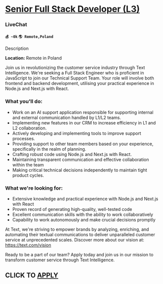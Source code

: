 # [Senior Full Stack Developer (L3)](https://www.remotewlb.com/apply/senior-full-stack-developer-l3)  
### LiveChat  
#### `💰 ~0k` `🌎 Remote,Poland`  

Description

**Location:** Remote in Poland

  

Join us in revolutionizing the customer service industry through Text Intelligence. We're seeking a Full Stack Engineer who is proficient in JavaScript to join our Technical Support Team. Your role will involve both frontend and backend development, utilising your practical experience in Node.js and Next.js with React.

### What you'll do:

  * Work on an AI support application responsible for supporting internal and external communication handled by L1/L2 teams.
  * Implementing new features in our CRM to increase efficiency in L1 and L2 collaboration. 
  * Actively developing and implementing tools to improve support processes.
  * Providing support to other team members based on your experience, specifically in the realm of planning.
  * Crafting robust code using Node.js and Next.js with React.
  * Maintaining transparent communication and effective collaboration within the team
  * Making critical technical decisions independently to maintain tight product cycles.

### What we're looking for:

  * Extensive knowledge and practical experience with Node.js and Next.js with React
  * Proven record of generating high-quality, well-tested code
  * Excellent communication skills with the ability to work collaboratively
  * Capability to work autonomously and make crucial decisions promptly

At Text, we're striving to empower brands by analyzing, enriching, and automating their textual communications to deliver unparalleled customer service at unprecedented scales. Discover more about our vision at: https://text.com/vision

  

Ready to be a part of our team? Apply today and join us in our mission to transform customer service through Text Intelligence.

  
## CLICK TO [APPLY](https://www.remotewlb.com/apply/senior-full-stack-developer-l3)

